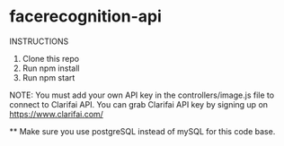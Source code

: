 # facerecognition-api

INSTRUCTIONS
1. Clone this repo
2. Run npm install
3. Run npm start

NOTE: You must add your own API key in the controllers/image.js file to connect to Clarifai API.
You can grab Clarifai API key by signing up on https://www.clarifai.com/

** Make sure you use postgreSQL instead of mySQL for this code base.
